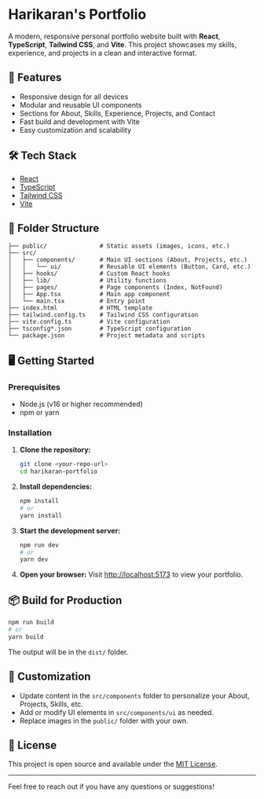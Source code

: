 # Harikaran's Portfolio

A modern, responsive personal portfolio website built with **React**, **TypeScript**, **Tailwind CSS**, and **Vite**. This project showcases my skills, experience, and projects in a clean and interactive format.

## 🚀 Features

- Responsive design for all devices
- Modular and reusable UI components
- Sections for About, Skills, Experience, Projects, and Contact
- Fast build and development with Vite
- Easy customization and scalability

## 🛠️ Tech Stack

- [React](https://reactjs.org/)
- [TypeScript](https://www.typescriptlang.org/)
- [Tailwind CSS](https://tailwindcss.com/)
- [Vite](https://vitejs.dev/)

## 📁 Folder Structure

```
├── public/               # Static assets (images, icons, etc.)
├── src/
│   ├── components/       # Main UI sections (About, Projects, etc.)
│   │   └── ui/           # Reusable UI elements (Button, Card, etc.)
│   ├── hooks/            # Custom React hooks
│   ├── lib/              # Utility functions
│   ├── pages/            # Page components (Index, NotFound)
│   ├── App.tsx           # Main app component
│   └── main.tsx          # Entry point
├── index.html            # HTML template
├── tailwind.config.ts    # Tailwind CSS configuration
├── vite.config.ts        # Vite configuration
├── tsconfig*.json        # TypeScript configuration
└── package.json          # Project metadata and scripts
```

## 🖥️ Getting Started

### Prerequisites
- Node.js (v16 or higher recommended)
- npm or yarn

### Installation

1. **Clone the repository:**
   ```bash
   git clone <your-repo-url>
   cd harikaran-portfolio
   ```
2. **Install dependencies:**
   ```bash
   npm install
   # or
   yarn install
   ```
3. **Start the development server:**
   ```bash
   npm run dev
   # or
   yarn dev
   ```
4. **Open your browser:**
   Visit [http://localhost:5173](http://localhost:5173) to view your portfolio.

## 📦 Build for Production

```bash
npm run build
# or
yarn build
```
The output will be in the `dist/` folder.

## 📝 Customization
- Update content in the `src/components` folder to personalize your About, Projects, Skills, etc.
- Add or modify UI elements in `src/components/ui` as needed.
- Replace images in the `public/` folder with your own.

## 🤝 License

This project is open source and available under the [MIT License](LICENSE).

---

Feel free to reach out if you have any questions or suggestions! 